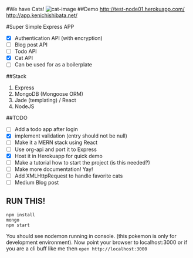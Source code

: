 #We have Cats!
![cat-image](http://thecatapi.com/api/images/get)
##Demo
http://test-node01.herokuapp.com/
http://app.kenichishibata.net/

#Super Simple Express APP
- [x] Authentication API (with encryption)
- [ ] Blog post API
- [ ] Todo API
- [x] Cat API
- [ ] Can be used for as a boilerplate

##Stack
1. Express
1. MongoDB (Mongoose ORM)
1. Jade (templating) / React
1. NodeJS

##TODO
- [ ] Add a todo app after login
- [x] implement validation (entry should not be null)
- [ ] Make it a MERN stack using React
- [ ] Use org-api and port it to Express
- [x] Host it in Herokuapp for quick demo
- [ ] Make a tutorial how to start the project (is this needed?)
- [ ] Make more documentation! Yay!
- [ ] Add XMLHttpRequest to handle favorite cats
- [ ] Medium Blog post

## RUN THIS!
```
npm install
mongo
npm start
```
You should see nodemon running in console. (this pokemon is only for development environment).
Now point your browser to localhost:3000 or if you are a cli buff like me then `open http://localhost:3000`
